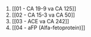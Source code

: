 1. [[01 - CA 19-9 va CA 125]]
2. [[02 - CA 15-3 va CA 50]]
3. [[03 - ACE va CA 242]]
4. [[04 - aFP (Alfa-fetoprotein)]]